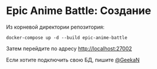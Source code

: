 # Epic Anime Battle: Создание

Из корневой директории репозитория:

```
docker-compose up -d --build epic-anime-battle 
```

Затем перейдите по адресу [http://localhost:27002](http://localhost:27002)

Если хотите подключить свою БД, пишите [@GeekaN](https://t.me/GeekaN)
